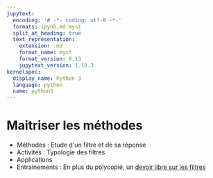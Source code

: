```yaml
---
jupytext:
  encoding: '# -*- coding: utf-8 -*-'
  formats: ipynb,md:myst
  split_at_heading: true
  text_representation:
    extension: .md
    format_name: myst
    format_version: 0.13
    jupytext_version: 1.10.3
kernelspec:
  display_name: Python 3
  language: python
  name: python3
---
```

# Maitriser les méthodes
* Méthodes : Etude d'un filtre et de sa réponse
* Activités : Typologie des filtres
* Applications
* Entrainements : En plus du polycopié, un [devoir libre sur les filtres](https://stanislas.edunao.com/mod/resource/view.php?id=12846)